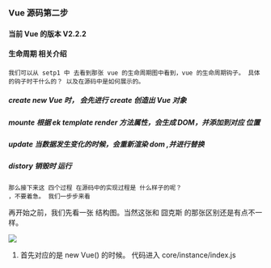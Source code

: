 ### Vue 源码第二步

#### 当前 Vue 的版本 V2.2.2

#### 生命周期 相关介绍

    我们可以从 setp1 中 去看到那张 vue 的生命周期图中看到，vue 的生命周期钩子。 具体的钩子时干什么的？ 以及在源码中是如何展示的。

##### create new Vue 时， 会先进行 create 创造出 Vue 对象

##### mounte 根据 ek template render 方法属性，会生成 DOM，并添加到对应 位置

##### update 当数据发生变化的时候，会重新渲染 dom ,并进行替换

##### distory 销毁时 运行

    那么接下来这 四个过程 在源码中的实现过程是 什么样子的呢？
    ，不要着急。 我们一步步来看

再开始之前，我们先看一张 结构图。当然这张和 囧克斯 的那张区别还是有点不一样。


![](http://images2015.cnblogs.com/blog/675289/201703/675289-20170326234803830-659549447.jpg)


1. 首先对应的是 new Vue() 的时候。 代码进入 core/instance/index.js



